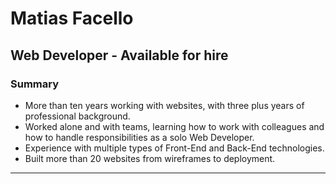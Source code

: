 # Matias Facello

## Web Developer - Available for hire

### Summary

- More than ten years working with websites, with three plus years of professional background.
- Worked alone and with teams, learning how to work with colleagues and how to handle responsibilities as a solo Web Developer.
- Experience with multiple types of Front-End and Back-End technologies.
- Built more than 20 websites from wireframes to deployment.

---
